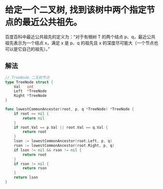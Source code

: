 # 给定一个二叉树, 找到该树中两个指定节点的最近公共祖先。

百度百科中最近公共祖先的定义为：“对于有根树 T 的两个结点 p、q，最近公共祖先表示为一个结点 x，满足 x 是 p、q 的祖先且 x 的深度尽可能大（一个节点也可以是它自己的祖先）。”

## 解法

```go
// TreeNode 二叉树节点
type TreeNode struct {
	Val   int
	Left  *TreeNode
	Right *TreeNode
}

func lowestCommonAncestor(root, p, q *TreeNode) *TreeNode {
	if root == nil {
		return nil
	}
	if root.Val == p.Val || root.Val == q.Val {
		return root
	}
	lson := lowestCommonAncestor(root.Left, p, q)
	rson := lowestCommonAncestor(root.Right, p, q)
	if lson != nil && rson != nil {
		return root
	}
	if rson != nil {
		return rson
	}
	return lson
}
```